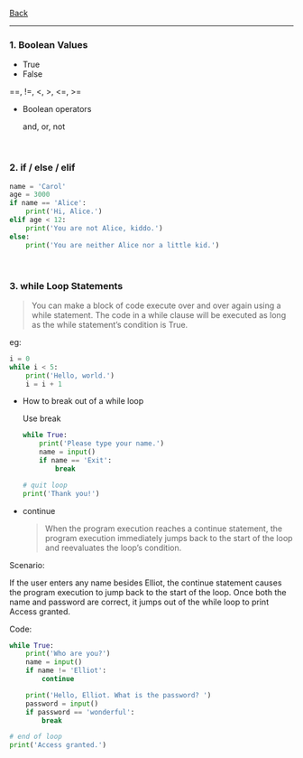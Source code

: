 [Back](README.md)

<hr>

### 1. Boolean Values

- True 
- False

==, !=, <, >, <=, >=

- Boolean operators

    and, or, not

&nbsp;

### 2. if / else / elif

```python
name = 'Carol' 
age = 3000 
if name == 'Alice': 
	print('Hi, Alice.') 
elif age < 12: 
	print('You are not Alice, kiddo.') 
else:
	print('You are neither Alice nor a little kid.')
```

&nbsp;

### 3. while Loop Statements

> You can make a block of code execute over and over again using a while statement.
The code in a while clause will be executed as long as the while statement’s condition is True.

eg:
```python
i = 0 
while i < 5: 
	print('Hello, world.') 
	i = i + 1
```

- How to break out of a while loop

    Use break
    ```python
    while True: 
        print('Please type your name.') 
        name = input() 
        if name == 'Exit': 
            break

    # quit loop
    print('Thank you!')
    ```

- continue
    > When the program execution reaches a continue statement, the program execution immediately jumps back to the start of the loop and reevaluates the loop’s condition.

Scenario:

If the user enters any name besides Elliot, the continue statement causes the program execution to jump back to the start of the loop.
Once both the name and password are correct, it jumps out of the while loop to print Access granted.

Code:
```python
while True: 
	print('Who are you?') 
	name = input() 
	if name != 'Elliot': 
		continue 

	print('Hello, Elliot. What is the password? ') 
	password = input() 
	if password == 'wonderful': 
		break 

# end of loop
print('Access granted.')
```

